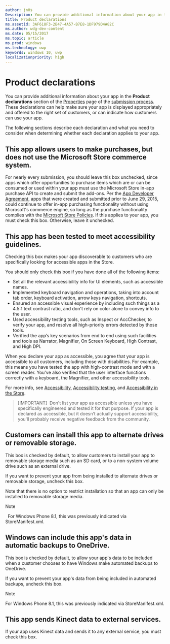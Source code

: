```yaml
---
author: jnHs
Description: You can provide additional information about your app in the Product declarations section of the App properties page during the submission process.
title: Product declarations
ms.assetid: 3AF618F3-2B47-4A57-B7E8-1DF979D4A82C
ms.author: wdg-dev-content
ms.date: 05/15/2017
ms.topic: article
ms.prod: windows
ms.technology: uwp
keywords: windows 10, uwp
localizationpriority: high
---
```


# Product declarations

You can provide additional information about your app in the **Product declarations** section of the [Properties](enter-app-properties.md) page of the [submission process](app-submissions.md). These declarations can help make sure your app is displayed appropriately and offered to the right set of customers, or can indicate how customers can use your app.

The following sections describe each declaration and what you need to consider when determining whether each declaration applies to your app.

## This app allows users to make purchases, but does not use the Microsoft Store commerce system.

For nearly every submission, you should leave this box unchecked, since apps which offer opportunities to purchase items which are or can be consumed or used within your app must use the Microsoft Store in-app purchase API to create and submit the add-ons. Per the [App Developer Agreement](https://msdn.microsoft.com/library/windows/apps/hh694058), apps that were created and submitted prior to June 29, 2015, could continue to offer in-app purchasing functionality without using Microsoft's commerce engine, so long as the purchase functionality complies with the [Microsoft Store Policies](https://msdn.microsoft.com/library/windows/apps/dn764944.aspx#pol_10_8). If this applies to your app, you must check this box. Otherwise, leave it unchecked.

## This app has been tested to meet accessibility guidelines.

Checking this box makes your app discoverable to customers who are specifically looking for accessible apps in the Store.

You should only check this box if you have done all of the following items:

-   Set all the relevant accessibility info for UI elements, such as accessible names.
-   Implemented keyboard navigation and operations, taking into account tab order, keyboard activation, arrow keys navigation, shortcuts.
-   Ensured an accessible visual experience by including such things as a 4.5:1 text contrast ratio, and don't rely on color alone to convey info to the user.
-   Used accessibility testing tools, such as Inspect or AccChecker, to verify your app, and resolve all high-priority errors detected by those tools.
-   Verified the app’s key scenarios from end to end using such facilities and tools as Narrator, Magnifier, On Screen Keyboard, High Contrast, and High DPI.

When you declare your app as accessible, you agree that your app is accessible to all customers, including those with disabilities. For example, this means you have tested the app with high-contrast mode and with a screen reader. You've also verified that the user interface functions correctly with a keyboard, the Magnifier, and other accessibility tools.

For more info, see [Accessibility](../design/accessibility/accessibility.md), [Accessibility testing](../design/accessibility/accessibility-testing.md), and [Accessibility in the Store](../design/accessibility/accessibility-in-the-store.md).

> [IMPORTANT]
> Don't list your app as accessible unless you have specifically engineered and tested it for that purpose. If your app is declared as accessible, but it doesn’t actually support accessibility, you'll probably receive negative feedback from the community.

## Customers can install this app to alternate drives or removable storage.

This box is checked by default, to allow customers to install your app to removable storage media such as an SD card, or to a non-system volume drive such as an external drive.

If you want to prevent your app from being installed to alternate drives or removable storage, uncheck this box.

Note that there is no option to restrict installation so that an app can only be installed to removable storage media.

> [!NOTE]
>  For Windows Phone 8.1, this was previously indicated via StoreManifest.xml.

## Windows can include this app's data in automatic backups to OneDrive.

This box is checked by default, to allow your app's data to be included when a customer chooses to have Windows make automated backups to OneDrive.

If you want to prevent your app's data from being included in automated backups, uncheck this box.

> [!NOTE]
> For Windows Phone 8.1, this was previously indicated via StoreManifest.xml.

## This app sends Kinect data to external services. 

If your app uses Kinect data and sends it to any external service, you must check this box.

 

 

 




